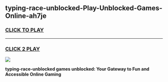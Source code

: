 
## typing-race-unblocked-Play-Unblocked-Games-Online-ah7je
<h3>
<a href="https://premium76.site?title=typing-race-unblocked&ref=25A">CLICK TO PLAY</a></h3>
<hr>

<h3>
<a href="https://premium76.site?title=typing-race-unblocked&ref=25A">CLICK 2 PLAY</a>
  
</h3>

<a href="https://premium76.site?title=typing-race-unblocked&ref=25A"><img src="https://clearcache.store/games.png"></a>


**typing-race-unblocked games unblocked: Your Gateway to Fun and Accessible Online Gaming**
